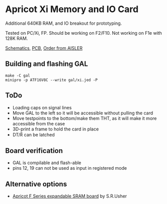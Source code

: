 # Apricot Xi Memory and IO Card 

Additional 640KB RAM, and IO breakout for prototyping.

Tested on PC/Xi, FP. Should be working on F2/F10. Not working on F1e with 128K RAM.

[Schematics](https://kicanvas.org/?github=https%3A%2F%2Fgithub.com%2Fyottatsa%2Fapricot-mem%2Fblob%2Fmain%2Fpcb%2Fapricot-mem.kicad_sch), 
[PCB](https://kicanvas.org/?github=https%3A%2F%2Fgithub.com%2Fyottatsa%2Fapricot-mem%2Fblob%2Fmain%2Fpcb%2Fapricot-mem.kicad_pcb), [Order from AISLER](https://aisler.net/p/DJKRDMKA)

## Building and flashing GAL

    make -C gal
    minipro -p ATF16V8C --write gal/xi.jed -P

## ToDo

* Loading caps on signal lines
* Move GAL to the left so it will be accessible without pulling the card
* Move testpoints to the bottom/make them THT, as it will make it more accessible from the case
* 3D-print a frame to hold the card in place
* DT/R̅ can be latched

## Board verification

- GAL is compilable and flash-able
- pins 12, 19 can not be used as input in registered mode

## Alternative options

* [Apricot F Series expandable SRAM board](https://github.com/stephen-usher/Apricot-RAM-Expansion) by S.R.Usher
